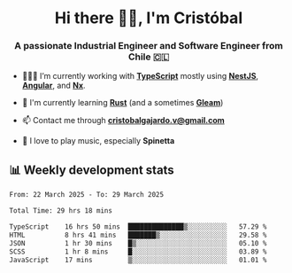 <h1 align="center">Hi there ✌🏻, I'm Cristóbal</h1>
<h3 align="center">A passionate Industrial Engineer and Software Engineer from Chile 🇨🇱</h3>

- 🧑🏻‍💻 I’m currently working with **[TypeScript](https://www.typescriptlang.org)** mostly using **[NestJS](https://nestjs.com)**, **[Angular](https://angular.io)**, and **[Nx](https://nx.dev)**.

- 🌱 I'm currently learning **[Rust](https://www.rust-lang.org)** (and a sometimes **[Gleam](https://gleam.run/)**)

- 📫 Contact me through **cristobalgajardo.v@gmail.com**

- 🎸 I love to play music, especially **Spinetta**

## 📊 Weekly development stats

<!--START_SECTION:waka-->

```txt
From: 22 March 2025 - To: 29 March 2025

Total Time: 29 hrs 18 mins

TypeScript    16 hrs 50 mins  ██████████████▒░░░░░░░░░░   57.29 %
HTML          8 hrs 41 mins   ███████▒░░░░░░░░░░░░░░░░░   29.58 %
JSON          1 hr 30 mins    █▒░░░░░░░░░░░░░░░░░░░░░░░   05.10 %
SCSS          1 hr 8 mins     █░░░░░░░░░░░░░░░░░░░░░░░░   03.89 %
JavaScript    17 mins         ▒░░░░░░░░░░░░░░░░░░░░░░░░   01.01 %
```

<!--END_SECTION:waka-->
